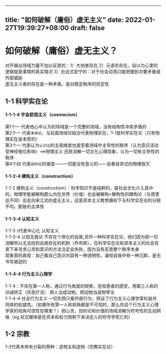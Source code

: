 
---
title: "如何破解（庸俗）虚无主义"
date: 2022-01-27T19:39:27+08:00
draft: false
---

# 如何破解（庸俗）虚无主义？
对开展出场域力量不加以反思的：1）大他者存在 2）元语言存在，自以为心里的逻辑就是事情的真实情况 3）社会式安宁的：对于社会动荡只能把握到次要矛盾或外部威胁<br>
虚无主义者的存在是一种矛盾，是对既定秩序的否定性
## 1-1 科学实在论
#### 1-1-1-4 宇宙悲观主义（cosmocism）
第1个一 代表他心中认为的场域是一个完整的场域，没有结构性冲突矛盾的<br>
第2个一 代表`本体论`，与前面场域论结合代表物理实在，1-1是科学实在论（只有物理实在是本质的）<br>
第3个一 代表认为`认识论`的主观维度也是受着场域中主导性的秩序（认为意识活动受神经电位影响）==>物理主义 还原消解一切文化心理现象，认为一切有主导性的秩序<br>
第4个四 代表`目的论`的维度——一切是没有意义的——自暴自弃式的物理毁灭
#### 1-1-2-4 建构主义（constructism）
1-1-2 建构主义（constructism）：科学知识不是纯粹的，是社会文化介入其中的，物理学能被解构那么内在世界（价值）也会被解构=解构性的建构论（与德里达不同）会走向宋江式的虚无主义，这是资本主义教育霸权下与科学实在论的分赃不均，膨胀的主体性
#### 1-1-3-4 认知主义
1-1-3 `3`代表中心化 认知主义<br>
1-1-3-4 认知无我论 不存在个体化的自我,另外一种科学实在论，他们因为把一切消解所以无法找到自我存在的机制（乔布斯）。在科学实在论和资本主义的社会背景下来寻求心灵和意识的方法注定会失败，因为没有反思整个秩序本身<br>
现象家的直观：自己看自己意识内容有一种透明性，凝视自我中有一种沉默，是无书写痕迹的
#### 1-1-4-4 行为主义心理学
1-1-4：不存在第一人称，通过行为角度的观察，忽视患者的感受，用第三人称的训诫矫正（厌恶疗法） 把人当成动物，把动物当成物宰治<br>
1-1-4-4 社会行为主义 一切东西只看外部行为，预设了行为主义心理学家利益共同体的权威性。（如果所有第一人称视角都是不可信的，那么你这个行为主义心理学家的视角可信性在哪里？）把心灵，目的论和价值的场域消解为符号性的互动网络（eg.社交媒体是在资本和权力控制下来决定人的符号学死亡的）

## 1-2 宗教
1-2代表本体有分裂的两种：造物主和造物（宗教实在论）

